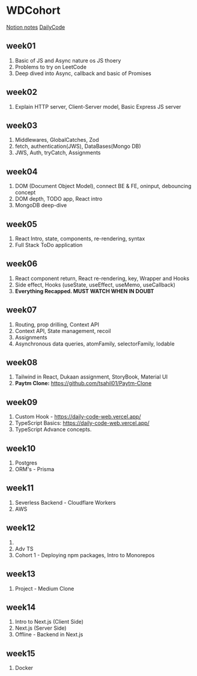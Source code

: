 # WDCohort
[Notion notes](https://quickest-juniper-f9c.notion.site/Cohort-2-0-6b6c2a9f1282499aba4782b88bf7e204)
[DailyCode](https://daily-code-web.vercel.app/)

## week01
1. Basic of JS and Async nature os JS thoery
2. Problems to try on LeetCode
3. Deep dived into Async, callback and basic of Promises

## week02
1. Explain HTTP server, Client-Server model, Basic Express JS server

## week03
1. Middlewares, GlobalCatches, Zod
2. fetch, authentication(JWS), DataBases(Mongo DB)
3. JWS, Auth, tryCatch, Assignments

## week04
1. DOM (Document Object Model), connect BE & FE, oninput, debouncing concept
2. DOM depth, TODO app, React intro
3. MongoDB deep-dive

## week05
1. React Intro, state, components, re-rendering, syntax
2. Full Stack ToDo application

## week06
1. React component return, React re-rendering, key, Wrapper and Hooks
2. Side effect, Hooks (useState, useEffect, useMemo, useCallback)
3. **Everything Recapped. MUST WATCH WHEN IN DOUBT** 

## week07
1. Routing, prop drilling, Context API
2. Context API, State management, recoil
3. Assignments
4. Asynchronous data queries, atomFamily, selectorFamily, lodable

## week08
1. Tailwind in React, Dukaan assignment, StoryBook, Material UI
2. **Paytm Clone:** https://github.com/tsahil01/Paytm-Clone

## week09
1. Custom Hook - https://daily-code-web.vercel.app/
2. TypeScript Basics: https://daily-code-web.vercel.app/
3. TypeScript Advance concepts.

## week10
1. Postgres
2. ORM's - Prisma

## week11
1. Severless Backend - Cloudflare Workers
2. AWS

## week12
1. 
2. Adv TS
3. Cohort 1 - Deploying npm packages, Intro to Monorepos

## week13
1. Project - Medium Clone

## week14
1. Intro to Next.js (Client Side)
2. Next.js (Server Side)
3. Offline - Backend in Next.js

## week15
1. Docker